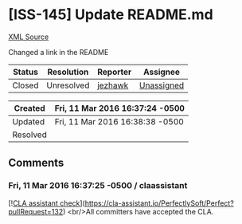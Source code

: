 # [ISS-145] Update README.md

[XML Source](./xml/ISS-145.xml)
<p><p>Changed a link in the README</p></p>





Status|Resolution|Reporter|Assignee
------|----------|--------|--------
Closed|Unresolved|[jezhawk](jezhawk)|[Unassigned]($-1)





Created|Fri, 11 Mar 2016 16:37:24 -0500
-------|--------------
Updated|Fri, 11 Mar 2016 16:38:38 -0500
Resolved|


## Comments




### Fri, 11 Mar 2016 16:37:25 -0500 / claassistant 

<p><p>[!<a href="https://cla-assistant.io/pull/badge/signed" class="external-link" rel="nofollow">CLA assistant check</a>](<a href="https://cla-assistant.io/PerfectlySoft/Perfect?pullRequest=132" class="external-link" rel="nofollow">https://cla-assistant.io/PerfectlySoft/Perfect?pullRequest=132</a>) &lt;br/&gt;All committers have accepted the CLA.</p></p>


